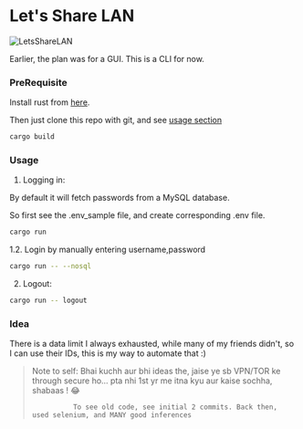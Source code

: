 # Let's Share LAN

![LetsShareLAN](https://socialify.git.ci/adi-g15/LetsShareLAN/image?description=1&language=1&logo=https%3A%2F%2Fupload.wikimedia.org%2Fwikipedia%2Fcommons%2Fthumb%2F2%2F20%2FRustacean-orig-noshadow.svg%2F200px-Rustacean-orig-noshadow.svg.png&name=1&owner=1&pattern=Circuit%20Board&theme=Dark)

Earlier, the plan was for a GUI. This is a CLI for now.

### PreRequisite

Install rust from [here](https://rustup.rs).

Then just clone this repo with git, and see [usage section](#usage)

```sh
cargo build
```

### Usage

1. Logging in:

By default it will fetch passwords from a MySQL database.

So first see the .env_sample file, and create corresponding .env file.

```sh
cargo run
```

1.2. Login by manually entering username,password

```sh
cargo run -- --nosql
```

2. Logout:

```sh
cargo run -- logout
```

### Idea

There is a data limit I always exhausted, while many of my friends didn't, so I can use their IDs, this is my way to automate that :)

> Note to self: Bhai kuchh aur bhi ideas the, jaise ye sb VPN/TOR ke through secure ho... pta nhi 1st yr me itna kyu aur kaise sochha, shabaas ! 😂
>
>               To see old code, see initial 2 commits. Back then, used selenium, and MANY good inferences

